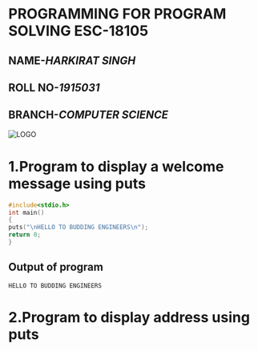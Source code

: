 
# **PROGRAMMING FOR PROGRAM SOLVING ESC-18105**
## NAME-*HARKIRAT SINGH*
## ROLL NO-*1915031*
## BRANCH-*COMPUTER SCIENCE*
![LOGO]()

# 1.Program to display a welcome message using puts  

```C
#include<stdio.h>     
int main()                                                                                                 
{  
puts("\nHELLO TO BUDDING ENGINEERS\n");  
return 0;  
}  
```     
## Output of program  

`HELLO TO BUDDING ENGINEERS`  

# 2.Program to display address using puts  

        

